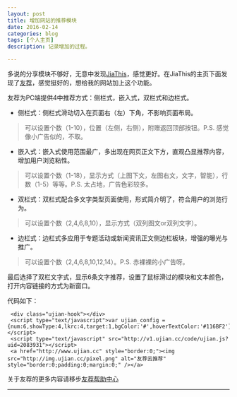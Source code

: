 ```yaml
---
layout: post
title: 增加网站的推荐模块
date: 2016-02-14
categories: blog
tags: [个人主页]
description: 记录增加的过程。

---
```


多说的分享模块不够好，无意中发现[JiaThis](http://www.jiathis.com/)，感觉更好。在JiaThis的主页下面发现了[友荐](http://www.ujian.cc/)，感觉挺好的，想给我的网站加上这个功能。

友荐为PC端提供4中推荐方式：侧栏式，嵌入式，双栏式和边栏式。

- 侧栏式：侧栏式滑动切入在页面右（左）下角，不影响页面布局。
> 可以设置个数（1-10），位置（左侧，右侧），附赠返回顶部按钮。P.S. 感觉像小广告似的，不取。

- 嵌入式：嵌入式使用范围最广，多出现在网页正文下方，直观凸显推荐内容，增加用户浏览粘性。
> 可以设置个数（1-18），显示方式（上图下文，左图右文，文字，智能），行数（1-5）等等。P.S. 太占地，广告色彩较多。

- 双栏式：双栏式配合多文字类型页面使用，形式简介明了，符合用户的浏览行为。
> 可以设置个数（2,4,6,8,10），显示方式（双列图文or双列文字）。

- 边栏式：边栏式多应用于专题活动或新闻资讯正文侧边栏板块，增强的曝光与推广。
> 可以设置个数（2,4,6,8,10,12,14）。P.S. 赤裸裸的小广告呀。

最后选择了双栏文字式，显示6条文字推荐，设置了鼠标滑过的模块和文本颜色，打开内容链接的方式为新窗口。

代码如下：

<!-- UJian Button BEGIN -->

     <div class="ujian-hook"></div>
     <script type="text/javascript">var ujian_config = {num:6,showType:4,lkrc:4,target:1,bgColor:'#',hoverTextColor:'#116BF2'};</script>
     <script type="text/javascript" src="http://v1.ujian.cc/code/ujian.js?uid=2083931"></script>
     <a href="http://www.ujian.cc" style="border:0;"><img src="http://img.ujian.cc/pixel.png" alt="友荐云推荐" style="border:0;padding:0;margin:0;" /></a>

<!-- UJian Button END -->

关于友荐的更多内容请移步[友荐帮助中心](http://www.ujian.cc/help/index/)

---











